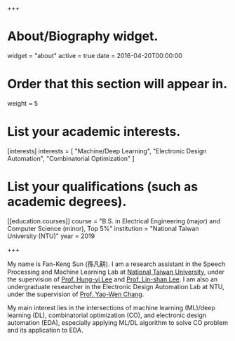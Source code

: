 +++
# About/Biography widget.
widget = "about"
active = true
date = 2016-04-20T00:00:00

# Order that this section will appear in.
weight = 5

# List your academic interests.
[interests]
  interests = [
    "Machine/Deep Learning",
    "Electronic Design Automation",
    "Combinatorial Optimization"
  ]

# List your qualifications (such as academic degrees).

[[education.courses]]
  course = "B.S. in Electrical Engineering (major) and Computer Science (minor), Top 5%"
  institution = "National Taiwan University (NTU)"
  year = 2019
 
+++

My name is Fan-Keng Sun (孫凡耕).
I am a research assistant in the Speech Processing and Machine Learning Lab at [National Taiwan University](http://www.ntu.edu.tw/english), under the supervision of [Prof. Hung-yi Lee](http://speech.ee.ntu.edu.tw/~tlkagk/index.html) and [Prof. Lin-shan Lee](http://speech.ee.ntu.edu.tw/previous_version/lslNew.htm).
I am also an undergraduate researcher in the Electronic Design Automation Lab at NTU, under the supervision of [Prof. Yao-Wen Chang](http://cc.ee.ntu.edu.tw/~ywchang/).

My main interest lies in the intersections of machine learning (ML)/deep learning (DL), combinatorial optimization (CO), and electronic design automation (EDA), especially applying ML/DL algorithm to solve CO problem and its application to EDA.
